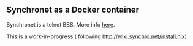 Synchronet as a Docker container
--------------------------------

Synchronet is a telnet BBS. More info [here](http://synchro.net/).

This is a work-in-progress ( following http://wiki.synchro.net/install:nix)
